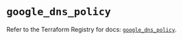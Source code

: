 # `google_dns_policy`

Refer to the Terraform Registry for docs: [`google_dns_policy`](https://registry.terraform.io/providers/hashicorp/google-beta/6.32.0/docs/resources/google_dns_policy).
